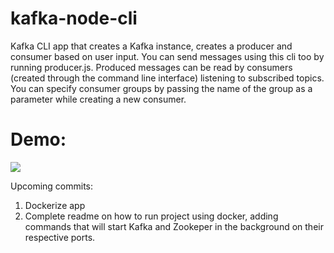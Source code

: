 # kafka-node-cli
Kafka CLI app that creates a Kafka instance, creates a producer and consumer based on user input. You can send messages using this cli too by running producer.js. Produced messages can be read by consumers (created through the command line interface) listening to subscribed topics. You can specify consumer groups by passing the name of the group as a parameter while creating a new consumer.

# Demo:
![](https://github.com/kafka-node-cli/kafka-node-demo.gif)

Upcoming commits:
1. Dockerize app
2. Complete readme on how to run project using docker, adding commands that will start Kafka and Zookeper in the background on their respective ports.